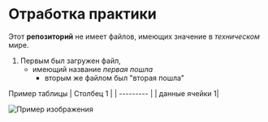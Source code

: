 # Отработка практики
Этот **репозиторий** не имеет файлов, имеющих значение в *техническом* мире.
1. Первым был загружен файл,
   * имеющий название _первая пошла_
     + вторым же файлом был "вторая пошла"


Пример таблицы
| Столбец 1 |
| --------- |
| данные ячейки 1|

![Пример изображения](https://wikigrib.ru/ts/images/podberezovik-03.jpg)
